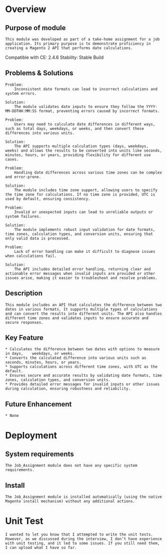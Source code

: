 # Overview

## Purpose of module
	This module was developed as part of a take-home assignment for a job application. Its primary purpose is to demonstrate proficiency in creating a Magento 2 API that performs date calculations.

Compatible with CE: 2.4.6
Stability: Stable Build


## Problems & Solutions
    Problem:
        Inconsistent date formats can lead to incorrect calculations and system errors.

    Solution:
        The module validates date inputs to ensure they follow the YYYY-MM-DDTHH:MM:SS format, preventing errors caused by incorrect formats.

    Problem:
        Users may need to calculate date differences in different ways, such as total days, weekdays, or weeks, and then convert these differences into various units.

    Solution:
        The API supports multiple calculation types (days, weekdays, weeks) and allows the results to be converted into units like seconds, minutes, hours, or years, providing flexibility for different use cases.

    Problem:
        Handling date differences across various time zones can be complex and error-prone.

    Solution:
        The module includes time zone support, allowing users to specify the time zone for calculations. If no time zone is provided, UTC is used by default, ensuring consistency.

    Problem:
        Invalid or unexpected inputs can lead to unreliable outputs or system failures.

    Solution:
        The module implements robust input validation for date formats, time zones, calculation types, and conversion units, ensuring that only valid data is processed.

    Problem:
        Lack of error handling can make it difficult to diagnose issues when calculations fail.

    Solution:
        The API includes detailed error handling, returning clear and actionable error messages when invalid inputs are provided or other issues arise, making it easier to troubleshoot and resolve problems. 


## Description 
	This module includes an API that calculates the difference between two dates in various formats. It supports multiple types of calculations and can convert the results into different units. The API also handles different time zones and validates inputs to ensure accurate and secure responses.

## Key Feature 
	* Calculates the difference between two dates with options to measure in days,    weekdays, or weeks.
    * Converts the calculated difference into various units such as seconds, minutes, hours, or years.
    * Supports calculations across different time zones, with UTC as the default.
    * Ensures secure and accurate results by validating date formats, time zones, calculation types, and conversion units.
    * Provides detailed error messages for invalid inputs or other issues during calculation, ensuring robustness and reliability.


## Future Enhancement 
	* None


# Deployment

## System requirements
    The Job_Assignment module does not have any specific system requirements.

## Install
    The Job_Assignment module is installed automatically (using the native Magento install mechanism) without any additional actions.

 # Unit Test
    I wanted to let you know that I attempted to write the unit tests. However, as we discussed during the interview, I don’t have experience with unit testing, and it led to some issues. If you still need them, I can upload what I have so far.